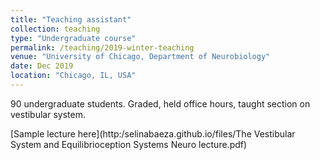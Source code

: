 ```yaml
---
title: "Teaching assistant"
collection: teaching
type: "Undergraduate course"
permalink: /teaching/2019-winter-teaching
venue: "University of Chicago, Department of Neurobiology"
date: Dec 2019
location: "Chicago, IL, USA"
---
```


90 undergraduate students. Graded, held office hours, taught section on vestibular system.

[Sample lecture here](http:/selinabaeza.github.io/files/The Vestibular System and Equilibrioception Systems Neuro lecture.pdf)

